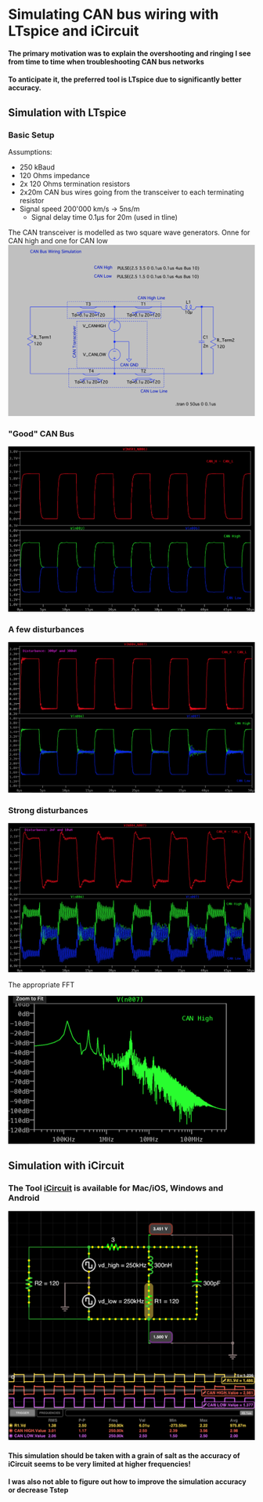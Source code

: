 # Simulating CAN bus wiring with LTspice and iCircuit

#### The primary motivation was to explain the overshooting and ringing I see from time to time when troubleshooting CAN bus networks


#### To anticipate it, the preferred tool is LTspice due to significantly better accuracy.

## Simulation with LTspice

### Basic Setup

Assumptions:
- 250 kBaud
- 120 Ohms impedance
- 2x 120 Ohms termination resistors
- 2x20m CAN bus wires going from the transceiver to each terminating resistor
- Signal speed 200'000 km/s -> 5ns/m 
  - Signal delay time 0.1&mu;s for 20m (used in tline)

The CAN transceiver is modelled as two square wave generators. Onne for CAN high and one for CAN low
![png](LTspice/can_bus_wiring.png)

### "Good" CAN Bus

![png](LTspice/good/can_bus_wiring_good.png)

### A few disturbances

![png](LTspice/some_disturbances/can_bus_wiring_some_C_and_L.png)

### Strong disturbances

![png](LTspice/strong_disturbances/can_bus_wiring_strong_disturbances.png)

The appropriate FFT

![png](LTspice/strong_disturbances/can_bus_wiring_strong_disturbances.fft.png)

## Simulation with iCircuit

### The Tool [iCircuit](http://icircuitapp.com/) is available for Mac/iOS, Windows and Android

![png](iCircuit/can_bus_simple.png)

#### This simulation should be taken with a grain of salt as the accuracy of iCircuit seems to be very limited at higher frequencies!
#### I was also not able to figure out how to improve the simulation accuracy or decrease Tstep
